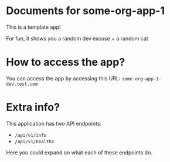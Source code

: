 # Documents for some-org-app-1

This is a template app!

For fun, it shows you a random dev excuse + a random cat

# How to access the app?

You can access the app by accessing this URL: `some-org-app-1-dev.test.com` 

# Extra info?

This application has two API endpoints:

- `/api/v1/info`
- `/api/v1/healthz`

Here you could expand on what each of these endpoints do.